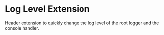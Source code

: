 # Log Level Extension

Header extension to quickly change the log level of the root logger and the console handler. 